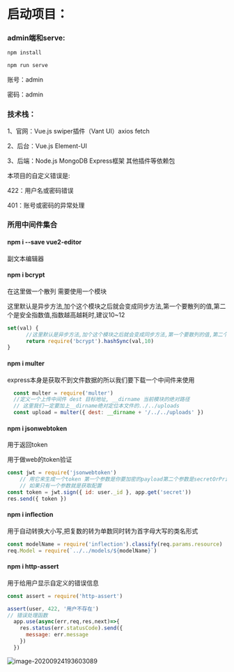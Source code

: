 # 启动项目：

### admin端和serve:

```tex
npm install

npm run serve
```

账号：admin

密码：admin

### 技术栈：

1、官网：Vue.js  swiper插件（Vant UI）axios fetch  

2、后台：Vue.js  Element-UI  

3、后端：Node.js  MongoDB Express框架 其他插件等依赖包  



本项目的自定义错误是:

422：用户名或密码错误

401：账号或密码的异常处理

### 所用中间件集合

#### npm i --save vue2-editor

副文本编辑器

#### npm i bcrypt

在这里做一个散列 需要使用一个模块

这里默认是异步方法,加个这个模块之后就会变成同步方法,第一个要散列的值,第二个是安全指数值,指数越高越耗时,建议10~12

```javascript
set(val) {
      //这里默认是异步方法,加个这个模块之后就会变成同步方法,第一个要散列的值,第二个是安全指数值,指数越高越耗时,建议10~12
      return require('bcrypt').hashSync(val,10)
}

```



#### npm i multer

express本身是获取不到文件数据的所以我们要下载一个中间件来使用

```javascript
  const multer = require('multer')
  //定义一个上传中间件 dest 目标地址, __dirname 当前模块的绝对路径
  // 这里我们一定要加上__dirname绝对定位本文件的../../uploads
  const upload = multer({ dest: __dirname + '/../../uploads' })

```

#### npm i jsonwebtoken 

用于返回token

用于做web的token验证

```javascript
const jwt = require('jsonwebtoken')
    // 用它来生成一个token 第一个参数是你要加密的payload第二个参数是secretOrPrivateKey(密钥)
    // 如果只有一个参数就是获取配置
const token = jwt.sign({ id: user._id }, app.get('secret'))
res.send({ token })

```

#### npm i inflection

用于自动转换大小写,把复数的转为单数同时转为首字母大写的类名形式

```javascript
const modelName = require('inflection').classify(req.params.resource)
req.Model = require(`../../models/${modelName}`)

```

#### npm i http-assert

用于给用户显示自定义的错误信息

```javascript
const assert = require('http-assert')

assert(user, 422, '用户不存在')
// 错误处理函数
  app.use(async(err,req,res,next)=>{
    res.status(err.statusCode).send({
      message: err.message
    })
  })

```

![image-20200924193603089](C:\Users\SEA\AppData\Roaming\Typora\typora-user-images\image-20200924193603089.png)
